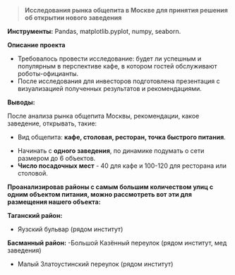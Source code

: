> **Исследования рынка общепита в Москве для принятия решения об открытии нового заведения**

**Инструменты:** Pandas, matplotlib.pyplot, numpy, seaborn.

**Описание проекта**
- Требовалось провести исследование: будет ли успешным и популярным в перспективе кафе, в котором гостей обслуживают роботы-официанты.
- После исследования для инвесторов подготовлена презентация с визуализацией полученных результатов и рекомендациями.

**Выводы:**

После анализа рынка общепита Москвы, рекомендации, какое заведение, открывать, такие:

 * Вид общепита: **кафе, столовая, ресторан, точка быстрого питания**.
- Начинать с **одного заведения**, по динамике подумать о сети размером до 6 объектов.
- **Число посадочных мест** - 40 для кафе и 100-120 для ресторана или столовой.

**Проанализировав районы с самым большим количеством улиц с одним объектом питания, можно рассмотреть вот эти для размещения нашего объекта:** 

**Таганский район:**
- Яузский бульвар (рядом институт)

**Басманный район:**
 -Большой Казённый переулок (рядом институт, мед заведения)
- Малый Златоустинский переулок (рядом институт)
